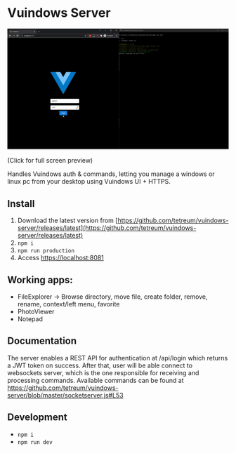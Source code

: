 # Vuindows Server

[![Click for full screen preview](https://github.com/tetreum/vuindows-server/raw/master/preview/preview.gif)](https://cdn.jsdelivr.net/gh/tetreum/vuindows-server/preview/preview.mp4)

(Click for full screen preview)

Handles Vuindows auth & commands, letting you manage a windows or linux pc from your desktop using Vuindows UI + HTTPS.

## Install

1. Download the latest version from [https://github.com/tetreum/vuindows-server/releases/latest](https://github.com/tetreum/vuindows-server/releases/latest)
2. `npm i`
3. `npm run production`
4. Access [https://localhost:8081](https://localhost:8081)

## Working apps:
- FileExplorer -> Browse directory, move file, create folder, remove, rename, context/left menu, favorite
- PhotoViewer
- Notepad

## Documentation

The server enables a REST API for authentication at /api/login which returns a JWT token on success.
After that, user will be able connect to websockets server, which is the one responsible for receiving and processing commands.
Available commands can be found at https://github.com/tetreum/vuindows-server/blob/master/socketserver.js#L53

## Development
- `npm i`
- `npm run dev`